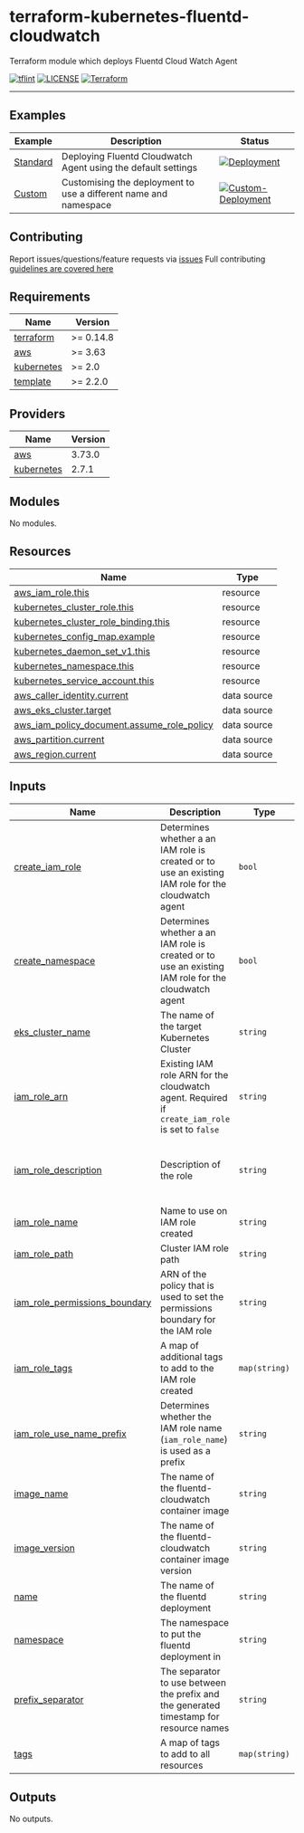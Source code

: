 # terraform-kubernetes-fluentd-cloudwatch

Terraform module which deploys Fluentd Cloud Watch Agent

[![tflint](https://github.com/bailey84j/terraform-kubernetes-fluentd-cloudwatch/actions/workflows/tflint.yml/badge.svg)](https://github.com/bailey84j/terraform-kubernetes-fluentd-cloudwatch/actions/workflows/tflint.yml)
[![LICENSE](https://img.shields.io/github/license/bailey84j/terraform-kubernetes-fluentd-cloudwatch)](https://github.com/bailey84j/terraform-kubernetes-fluentd-cloudwatch/blob/master/LICENSE)
[![Terraform](https://img.shields.io/badge/tf->%3D0.14.8-blue.svg)](https://www.terraform.io/downloads)

---


## Examples


| Example | Description | Status|
|---------|-------------|-------|
| [Standard](https://github.com/bailey84j/terraform-kubernetes-fluentd-cloudwatch/tree/master/examples/standard) | Deploying Fluentd Cloudwatch Agent using the default settings | [![Deployment](https://github.com/bailey84j/terraform-kubernetes-fluentd-cloudwatch/actions/workflows/standard-deployment.yml/badge.svg)](https://github.com/bailey84j/terraform-kubernetes-fluentd-cloudwatch/actions/workflows/standard-deployment.yml)
|[Custom](https://github.com/bailey84j/terraform-kubernetes-fluentd-cloudwatch/tree/master/examples/custom)| Customising the deployment to use a different name and namespace | [![Custom-Deployment](https://github.com/bailey84j/terraform-kubernetes-fluentd-cloudwatch/actions/workflows/custom-deployment.yml/badge.svg)](https://github.com/bailey84j/terraform-kubernetes-fluentd-cloudwatch/actions/workflows/custom-deployment.yml)

## Contributing

Report issues/questions/feature requests via [issues](https://github.com/bailey84j/terraform-kubernetes-fluentd-cloudwatch/issues/new)
Full contributing [guidelines are covered here](https://github.com/bailey84j/terraform-kubernetes-fluentd-cloudwatch/blob/master/.github/CONTRIBUTING.md)

<!-- BEGIN_TF_DOCS -->
## Requirements

| Name | Version |
|------|---------|
| <a name="requirement_terraform"></a> [terraform](#requirement\_terraform) | >= 0.14.8 |
| <a name="requirement_aws"></a> [aws](#requirement\_aws) | >= 3.63 |
| <a name="requirement_kubernetes"></a> [kubernetes](#requirement\_kubernetes) | >= 2.0 |
| <a name="requirement_template"></a> [template](#requirement\_template) | >= 2.2.0 |

## Providers

| Name | Version |
|------|---------|
| <a name="provider_aws"></a> [aws](#provider\_aws) | 3.73.0 |
| <a name="provider_kubernetes"></a> [kubernetes](#provider\_kubernetes) | 2.7.1 |

## Modules

No modules.

## Resources

| Name | Type |
|------|------|
| [aws_iam_role.this](https://registry.terraform.io/providers/hashicorp/aws/latest/docs/resources/iam_role) | resource |
| [kubernetes_cluster_role.this](https://registry.terraform.io/providers/hashicorp/kubernetes/latest/docs/resources/cluster_role) | resource |
| [kubernetes_cluster_role_binding.this](https://registry.terraform.io/providers/hashicorp/kubernetes/latest/docs/resources/cluster_role_binding) | resource |
| [kubernetes_config_map.example](https://registry.terraform.io/providers/hashicorp/kubernetes/latest/docs/resources/config_map) | resource |
| [kubernetes_daemon_set_v1.this](https://registry.terraform.io/providers/hashicorp/kubernetes/latest/docs/resources/daemon_set_v1) | resource |
| [kubernetes_namespace.this](https://registry.terraform.io/providers/hashicorp/kubernetes/latest/docs/resources/namespace) | resource |
| [kubernetes_service_account.this](https://registry.terraform.io/providers/hashicorp/kubernetes/latest/docs/resources/service_account) | resource |
| [aws_caller_identity.current](https://registry.terraform.io/providers/hashicorp/aws/latest/docs/data-sources/caller_identity) | data source |
| [aws_eks_cluster.target](https://registry.terraform.io/providers/hashicorp/aws/latest/docs/data-sources/eks_cluster) | data source |
| [aws_iam_policy_document.assume_role_policy](https://registry.terraform.io/providers/hashicorp/aws/latest/docs/data-sources/iam_policy_document) | data source |
| [aws_partition.current](https://registry.terraform.io/providers/hashicorp/aws/latest/docs/data-sources/partition) | data source |
| [aws_region.current](https://registry.terraform.io/providers/hashicorp/aws/latest/docs/data-sources/region) | data source |

## Inputs

| Name | Description | Type | Default | Required |
|------|-------------|------|---------|:--------:|
| <a name="input_create_iam_role"></a> [create\_iam\_role](#input\_create\_iam\_role) | Determines whether a an IAM role is created or to use an existing IAM role for the cloudwatch agent | `bool` | `true` | no |
| <a name="input_create_namespace"></a> [create\_namespace](#input\_create\_namespace) | Determines whether a an IAM role is created or to use an existing IAM role for the cloudwatch agent | `bool` | `false` | no |
| <a name="input_eks_cluster_name"></a> [eks\_cluster\_name](#input\_eks\_cluster\_name) | The name of the target Kubernetes Cluster | `string` | n/a | yes |
| <a name="input_iam_role_arn"></a> [iam\_role\_arn](#input\_iam\_role\_arn) | Existing IAM role ARN for the cloudwatch agent. Required if `create_iam_role` is set to `false` | `string` | `null` | no |
| <a name="input_iam_role_description"></a> [iam\_role\_description](#input\_iam\_role\_description) | Description of the role | `string` | `"Permissions required by the Kubernetes Fluentd to do it's job."` | no |
| <a name="input_iam_role_name"></a> [iam\_role\_name](#input\_iam\_role\_name) | Name to use on IAM role created | `string` | `null` | no |
| <a name="input_iam_role_path"></a> [iam\_role\_path](#input\_iam\_role\_path) | Cluster IAM role path | `string` | `"/eks/"` | no |
| <a name="input_iam_role_permissions_boundary"></a> [iam\_role\_permissions\_boundary](#input\_iam\_role\_permissions\_boundary) | ARN of the policy that is used to set the permissions boundary for the IAM role | `string` | `null` | no |
| <a name="input_iam_role_tags"></a> [iam\_role\_tags](#input\_iam\_role\_tags) | A map of additional tags to add to the IAM role created | `map(string)` | `{}` | no |
| <a name="input_iam_role_use_name_prefix"></a> [iam\_role\_use\_name\_prefix](#input\_iam\_role\_use\_name\_prefix) | Determines whether the IAM role name (`iam_role_name`) is used as a prefix | `string` | `true` | no |
| <a name="input_image_name"></a> [image\_name](#input\_image\_name) | The name of the fluentd-cloudwatch container image | `string` | `"fluentd-kubernetes-daemonset"` | no |
| <a name="input_image_version"></a> [image\_version](#input\_image\_version) | The name of the fluentd-cloudwatch container image version | `string` | `"v1.14.3-debian-cloudwatch-1.0"` | no |
| <a name="input_name"></a> [name](#input\_name) | The name of the fluentd deployment | `string` | `"fluentd"` | no |
| <a name="input_namespace"></a> [namespace](#input\_namespace) | The namespace to put the fluentd deployment in | `string` | `"kube-system"` | no |
| <a name="input_prefix_separator"></a> [prefix\_separator](#input\_prefix\_separator) | The separator to use between the prefix and the generated timestamp for resource names | `string` | `"-"` | no |
| <a name="input_tags"></a> [tags](#input\_tags) | A map of tags to add to all resources | `map(string)` | `{}` | no |

## Outputs

No outputs.
<!-- END_TF_DOCS -->
